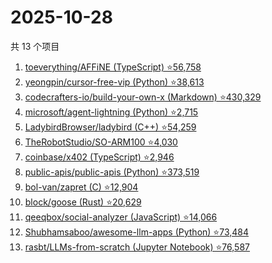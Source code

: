# 2025-10-28

共 13 个项目

<!-- BEGIN GITHUB -->
<!-- 最后更新时间 2025-10-28 13:10:23 +0800 -->
1. [toeverything/AFFiNE (TypeScript) ⭐56,758](https://github.com/toeverything/AFFiNE)
1. [yeongpin/cursor-free-vip (Python) ⭐38,613](https://github.com/yeongpin/cursor-free-vip)
1. [codecrafters-io/build-your-own-x (Markdown) ⭐430,329](https://github.com/codecrafters-io/build-your-own-x)
1. [microsoft/agent-lightning (Python) ⭐2,715](https://github.com/microsoft/agent-lightning)
1. [LadybirdBrowser/ladybird (C++) ⭐54,259](https://github.com/LadybirdBrowser/ladybird)
1. [TheRobotStudio/SO-ARM100 ⭐4,030](https://github.com/TheRobotStudio/SO-ARM100)
1. [coinbase/x402 (TypeScript) ⭐2,946](https://github.com/coinbase/x402)
1. [public-apis/public-apis (Python) ⭐373,519](https://github.com/public-apis/public-apis)
1. [bol-van/zapret (C) ⭐12,904](https://github.com/bol-van/zapret)
1. [block/goose (Rust) ⭐20,629](https://github.com/block/goose)
1. [qeeqbox/social-analyzer (JavaScript) ⭐14,066](https://github.com/qeeqbox/social-analyzer)
1. [Shubhamsaboo/awesome-llm-apps (Python) ⭐73,484](https://github.com/Shubhamsaboo/awesome-llm-apps)
1. [rasbt/LLMs-from-scratch (Jupyter Notebook) ⭐76,587](https://github.com/rasbt/LLMs-from-scratch)
<!-- END GITHUB -->